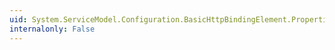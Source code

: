 ```yaml
---
uid: System.ServiceModel.Configuration.BasicHttpBindingElement.Properties
internalonly: False
---
```

